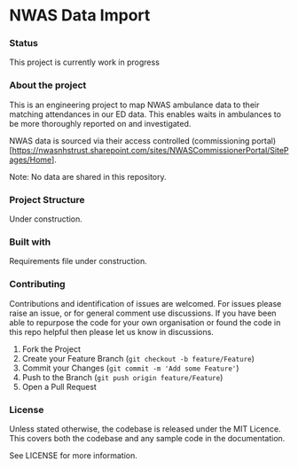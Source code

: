 # NWAS Data Import

### Status
This project is currently work in progress

### About the project
This is an engineering project to map NWAS ambulance data to their matching attendances in our ED data. This enables waits in ambulances to be more thoroughly reported on and investigated.

NWAS data is sourced via their access controlled (commissioning portal)[https://nwasnhstrust.sharepoint.com/sites/NWASCommissionerPortal/SitePages/Home].

Note: No data are shared in this repository.

### Project Structure

Under construction.

### Built with
Requirements file under construction.

### Contributing
Contributions and identification of issues are welcomed. For issues please raise an issue, or for general comment use discussions.
If you have been able to repurpose the code for your own organisation or found the code in this repo helpful then please let us know in discussions.

1. Fork the Project
2. Create your Feature Branch (`git checkout -b feature/Feature`)
3. Commit your Changes (`git commit -m 'Add some Feature'`)
4. Push to the Branch (`git push origin feature/Feature`)
5. Open a Pull Request

### License
Unless stated otherwise, the codebase is released under the MIT Licence. This covers both the codebase and any sample code in the documentation.

See LICENSE for more information.
